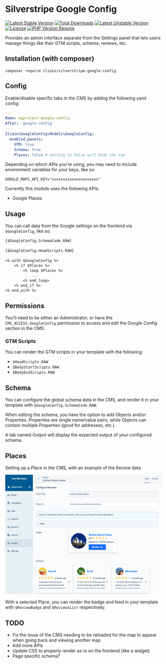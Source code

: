 # Silverstripe Google Config

[![Latest Stable Version](https://poser.pugx.org/iliain/silverstripe-google-config/v)](https://packagist.org/packages/iliain/silverstripe-google-config) 
[![Total Downloads](https://poser.pugx.org/iliain/silverstripe-google-config/downloads)](https://packagist.org/packages/iliain/silverstripe-google-config) 
[![Latest Unstable Version](https://poser.pugx.org/iliain/silverstripe-google-config/v/unstable)](https://packagist.org/packages/iliain/silverstripe-google-config) 
[![License](https://poser.pugx.org/iliain/silverstripe-google-config/license)](https://packagist.org/packages/iliain/silverstripe-google-config) 
[![PHP Version Require](https://poser.pugx.org/iliain/silverstripe-google-config/require/php)](https://packagist.org/packages/iliain/silverstripe-google-config)

Provides an admin interface separate from the Settings panel that lets users manage things like their GTM scripts, schema, reviews, etc.

## Installation (with composer)

	composer require iliain/silverstripe-google-config

## Config

Enable/disable specific tabs in the CMS by adding the following yaml config:

```yml
---
Name: myproject-google-config
After: 'google-config'
---
Iliain\GoogleConfig\Models\GoogleConfig:
  enabled_panels:
    GTM: true
    Schema: true
    Places: false # setting to false will hide the tab
```

Depending on which APIs you're using, you may need to include environment variables for your keys, like so:

```
GOOGLE_MAPS_API_KEY="xxxxxxxxxxxxxxxxxxxxx"
```

Currently this module uses the following APIs:

* Google Places

## Usage

You can call data from the Google settings on the frontend via `$GoogleConfig`, like so:

```
{$GoogleConfig.SchemaCode.RAW}

{$GoogleConfig.HeadScripts.RAW}

<% with $GoogleConfig %>
    <% if $Places %>
        <% loop $Places %>
            ...
        <% end_loop>
    <% end_if %>
<% end_with %>
```

## Permissions

You'll need to be either an Administrator, or have the `CMS_ACCESS_GoogleConfig` permission to access and edit the Google Config section in the CMS.

### GTM Scripts

You can render the GTM scripts in your template with the following: 

* `$HeadScripts.RAW`
* `$BodyStartScripts.RAW`
* `$BodyEndScripts.RAW`

## Schema

You can configure the global schema data in the CMS, and render it in your template with `$GoogleConfig.SchemaCode.RAW`.

When editing the schema, you have the option to add Objects and/or Properties. Properties are single name/value pairs, while Objects can contain multiple Properties (good for addresses, etc.).

A tab named Output will display the expected output of your configured schema.

## Places 

Setting up a Place in the CMS, with an example of the Review data

![Example of setting up a Place](docs/images/place-fields.png)

With a selected Place, you can render the badge and feed in your template with `$ReviewBadge` and `$ReviewsList` respectively.

## TODO

* Fix the issue of the CMS needing to be reloaded for the map to appear when going back and viewing another map
* Add more APIs
* Update CSS to properly render as-is on the frontend (like a widget)
* Page specific schema?

